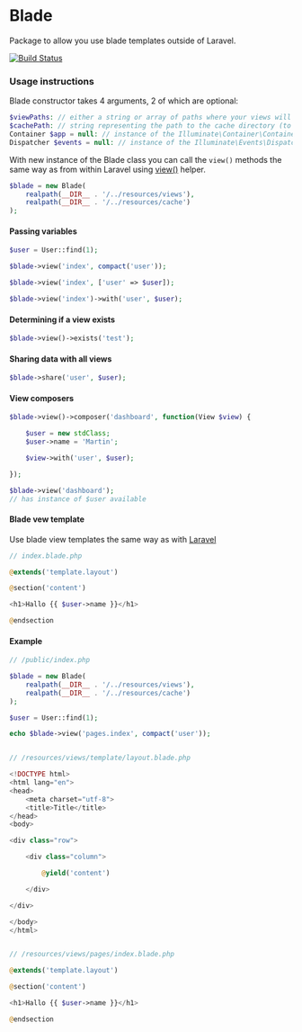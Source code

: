 # Blade
Package to allow you use blade templates outside of Laravel.

[![Build Status](https://travis-ci.org/sebastiansulinski/blade.svg?branch=master)](https://travis-ci.org/sebastiansulinski/blade)

### Usage instructions

Blade constructor takes 4 arguments, 2 of which are optional:

```php
$viewPaths: // either a string or array of paths where your views will be fetched from
$cachePath: // string representing the path to the cache directory (to store cached version of the views)
Container $app = null: // instance of the Illuminate\Container\Container (optional)
Dispatcher $events = null: // instance of the Illuminate\Events\Dispatcher (optional)
```

With new instance of the Blade class you can call the `view()` methods the same way as from within Laravel using [view()](https://laravel.com/docs/master/views) helper.

```php
$blade = new Blade(
    realpath(__DIR__ . '/../resources/views'),
    realpath(__DIR__ . '/../resources/cache')
);
```

#### Passing variables
```php
$user = User::find(1);

$blade->view('index', compact('user'));

$blade->view('index', ['user' => $user]);

$blade->view('index')->with('user', $user);
```

#### Determining if a view exists
```php
$blade->view()->exists('test');
```

#### Sharing data with all views
```php
$blade->share('user', $user);
```

#### View composers
```php
$blade->view()->composer('dashboard', function(View $view) {

    $user = new stdClass;
    $user->name = 'Martin';

    $view->with('user', $user);

});

$blade->view('dashboard');
// has instance of $user available
```

#### Blade vew template

Use blade view templates the same way as with [Laravel](https://laravel.com/docs/master/blade)

```php
// index.blade.php

@extends('template.layout')

@section('content')

<h1>Hallo {{ $user->name }}</h1>

@endsection
```

#### Example

```php
// /public/index.php

$blade = new Blade(
    realpath(__DIR__ . '/../resources/views'),
    realpath(__DIR__ . '/../resources/cache')
);

$user = User::find(1);

echo $blade->view('pages.index', compact('user'));


// /resources/views/template/layout.blade.php

<!DOCTYPE html>
<html lang="en">
<head>
    <meta charset="utf-8">
    <title>Title</title>
</head>
<body>

<div class="row">

    <div class="column">

        @yield('content')

    </div>

</div>

</body>
</html>


// /resources/views/pages/index.blade.php

@extends('template.layout')

@section('content')

<h1>Hallo {{ $user->name }}</h1>

@endsection
```